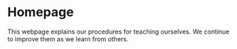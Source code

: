 # Homepage   

This webpage explains our procedures for teaching ourselves. We continue to improve them as we learn from others.   


